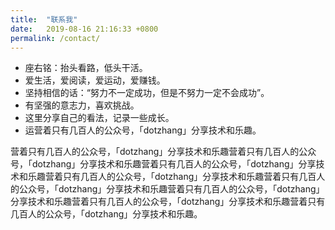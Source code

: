 ```yaml
---
title:  "联系我"
date:   2019-08-16 21:16:33 +0800
permalink: /contact/
---
```


* 座右铭：抬头看路，低头干活。  
* 爱生活，爱阅读，爱运动，爱赚钱。  
* 坚持相信的话：“努力不一定成功，但是不努力一定不会成功”。  
* 有坚强的意志力，喜欢挑战。  
* 这里分享自己的看法，记录一些成长。  
* 运营着只有几百人的公众号，「dotzhang」分享技术和乐趣。   

营着只有几百人的公众号，「dotzhang」分享技术和乐趣营着只有几百人的公众号，「dotzhang」分享技术和乐趣营着只有几百人的公众号，「dotzhang」分享技术和乐趣营着只有几百人的公众号，「dotzhang」分享技术和乐趣营着只有几百人的公众号，「dotzhang」分享技术和乐趣营着只有几百人的公众号，「dotzhang」分享技术和乐趣营着只有几百人的公众号，「dotzhang」分享技术和乐趣营着只有几百人的公众号，「dotzhang」分享技术和乐趣。
